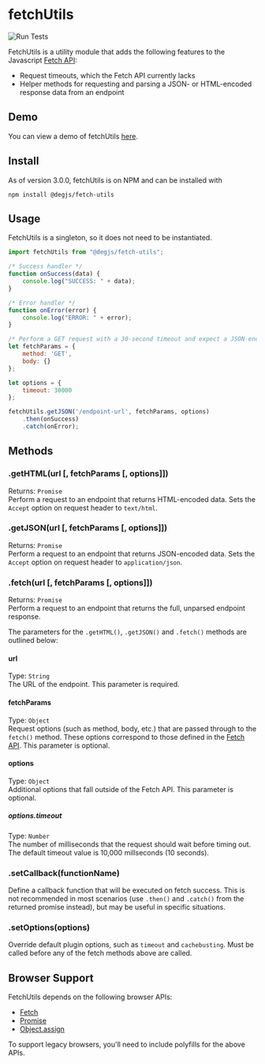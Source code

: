 # fetchUtils
![Run Tests](https://github.com/DEGJS/fetchUtils/workflows/Run%20Tests/badge.svg)

FetchUtils is a utility module that adds the following features to the Javascript [Fetch API](https://developer.mozilla.org/en-US/docs/Web/API/Fetch_API):
+ Request timeouts, which the Fetch API currently lacks
+ Helper methods for requesting and parsing a JSON- or HTML-encoded response data from an endpoint 

## Demo
You can view a demo of fetchUtils [here](http://degjs.github.io/fetchUtils/).

## Install
As of version 3.0.0, fetchUtils is on NPM and can be installed with 
```
npm install @degjs/fetch-utils
```

## Usage
FetchUtils is a singleton, so it does not need to be instantiated.
```js
import fetchUtils from "@degjs/fetch-utils";

/* Success handler */
function onSuccess(data) {
    console.log("SUCCESS: " + data);
}

/* Error handler */
function onError(error) {
    console.log("ERROR: " + error);
}

/* Perform a GET request with a 30-second timeout and expect a JSON-encoded response */
let fetchParams = {
	method: 'GET',
	body: {}
};

let options = {
	timeout: 30000
};

fetchUtils.getJSON('/endpoint-url', fetchParams, options)
    .then(onSuccess)
    .catch(onError);

```

## Methods

### .getHTML(url [, fetchParams [, options]])
Returns: `Promise`   
Perform a request to an endpoint that returns HTML-encoded data. Sets the `Accept` option on request header to `text/html`.

### .getJSON(url [, fetchParams [, options]])
Returns: `Promise`   
Perform a request to an endpoint that returns JSON-encoded data. Sets the `Accept` option on request header to `application/json`.

### .fetch(url [, fetchParams [, options]])
Returns: `Promise`   
Perform a request to an endpoint that returns the full, unparsed endpoint response.

The parameters for the `.getHTML()`, `.getJSON()` and `.fetch()` methods are outlined below:

#### url
Type: `String`   
The URL of the endpoint. This parameter is required.

#### fetchParams
Type: `Object`   
Request options (such as method, body, etc.) that are passed through to the `fetch()` method. These options correspond to those defined in the [Fetch API](https://developer.mozilla.org/en-US/docs/Web/API/GlobalFetch/fetch#Syntax). This parameter is optional.

#### options
Type: `Object`   
Additional options that fall outside of the Fetch API. This parameter is optional.

##### options.timeout
Type: `Number`   
The number of milliseconds that the request should wait before timing out. The default timeout value is 10,000 millseconds (10 seconds). 

### .setCallback(functionName)
Define a callback function that will be executed on fetch success. This is not recommended in most scenarios (use `.then()` and `.catch()` from the returned promise instead), but may be useful in specific situations.

### .setOptions(options)
Override default plugin options, such as `timeout` and `cachebusting`. Must be called before any of the fetch methods above are called.


## Browser Support
FetchUtils depends on the following browser APIs:
+ [Fetch](https://developer.mozilla.org/en-US/docs/Web/API/GlobalFetch)
+ [Promise](https://developer.mozilla.org/en-US/docs/Web/JavaScript/Reference/Global_Objects/Promise)
+ [Object.assign](https://developer.mozilla.org/en-US/docs/Web/JavaScript/Reference/Global_Objects/Object/assign)

To support legacy browsers, you'll need to include polyfills for the above APIs.
